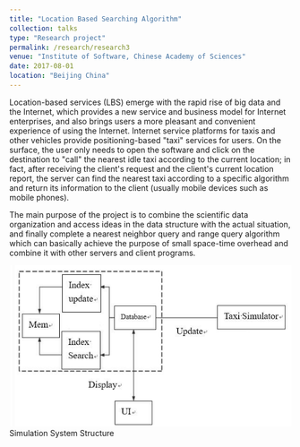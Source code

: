 ```yaml
---
title: "Location Based Searching Algorithm"
collection: talks
type: "Research project"
permalink: /research/research3
venue: "Institute of Software, Chinese Academy of Sciences"
date: 2017-08-01
location: "Beijing China"
---
```



Location-based services (LBS) emerge with the rapid rise of big data and the Internet, which provides a new service and business model for Internet enterprises, and also brings users a more pleasant and convenient experience of using the Internet. Internet service platforms for taxis and other vehicles provide positioning-based "taxi" services for users. On the surface, the user only needs to open the software and click on the destination to "call" the nearest idle taxi according to the current location; in fact, after receiving the client's request and the client's current location report, the server can find the nearest taxi according to a specific algorithm and return its information to the client (usually mobile devices such as mobile phones). 

The main purpose of the project is to combine the scientific data organization and access ideas in the data structure with the actual situation, and finally complete a nearest neighbor query and range query algorithm which can basically achieve the purpose of small space-time overhead and combine it with other servers and client programs.

![System structure](./sys.jpg)
Simulation System Structure
